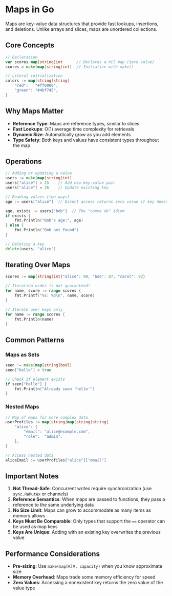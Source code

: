# Maps in Go

Maps are key-value data structures that provide fast lookups, insertions, and deletions. Unlike arrays and slices, maps are unordered collections.

## Core Concepts

```go
// Declaration
var scores map[string]int      // Declares a nil map (zero value)
scores = make(map[string]int)  // Initialize with make()

// Literal initialization
colors := map[string]string{
    "red":   "#ff0000",
    "green": "#4bf745",
}
```

## Why Maps Matter

- **Reference Type**: Maps are reference types, similar to slices
- **Fast Lookups**: O(1) average time complexity for retrievals
- **Dynamic Size**: Automatically grow as you add elements
- **Type Safety**: Both keys and values have consistent types throughout the map

## Operations

```go
// Adding or updating a value
users := make(map[string]int)
users["alice"] = 25    // Add new key-value pair
users["alice"] = 26    // Update existing key

// Reading values (two ways)
age := users["alice"]  // Direct access returns zero value if key doesn't exist

age, exists := users["bob"]  // The "comma ok" idiom
if exists {
    fmt.Println("Bob's age:", age)
} else {
    fmt.Println("Bob not found")
}

// Deleting a key
delete(users, "alice")
```

## Iterating Over Maps

```go
scores := map[string]int{"alice": 98, "bob": 87, "carol": 92}

// Iteration order is not guaranteed!
for name, score := range scores {
    fmt.Printf("%s: %d\n", name, score)
}

// Iterate over keys only
for name := range scores {
    fmt.Println(name)
}
```

## Common Patterns

### Maps as Sets

```go
seen := make(map[string]bool)
seen["hello"] = true

// Check if element exists
if seen["hello"] {
    fmt.Println("Already seen 'hello'")
}
```

### Nested Maps

```go
// Map of maps for more complex data
userProfiles := map[string]map[string]string{
    "alice": {
        "email": "alice@example.com",
        "role":  "admin",
    },
}

// Access nested data
aliceEmail := userProfiles["alice"]["email"]
```

## Important Notes

1. **Not Thread-Safe**: Concurrent writes require synchronization (use `sync.RWMutex` or channels)
2. **Reference Semantics**: When maps are passed to functions, they pass a reference to the same underlying data
3. **No Size Limit**: Maps can grow to accommodate as many items as memory allows
4. **Keys Must Be Comparable**: Only types that support the `==` operator can be used as map keys
5. **Keys Are Unique**: Adding with an existing key overwrites the previous value

## Performance Considerations

- **Pre-sizing**: Use `make(map[K]V, capacity)` when you know approximate size
- **Memory Overhead**: Maps trade some memory efficiency for speed
- **Zero Values**: Accessing a nonexistent key returns the zero value of the value type
